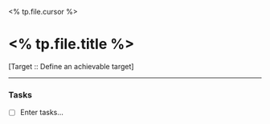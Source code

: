 <% tp.file.cursor %>
# <% tp.file.title %>
[Target :: Define an achievable target]

---

### Tasks
- [ ] Enter tasks...
